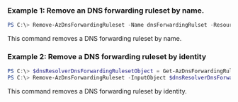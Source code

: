 ### Example 1: Remove an DNS forwarding ruleset by name.
```powershell
PS C:\> Remove-AzDnsForwardingRuleset -Name dnsForwardingRulset -ResourceGroupName sampleRG
```

This command removes a DNS forwarding ruleset by name.

### Example 2: Remove a DNS forwarding ruleset by identity
```powershell
PS C:\> $dnsResolverDnsForwardingRulesetObject = Get-AzDnsForwardingRuleset -Name dnsForwardingRuleset -ResourceGroupName sampleRG
PS C:\> Remove-AzDnsForwardingRuleset -InputObject $dnsResolverDnsForwardingRulesetObject 
```

This command removes a DNS forwarding ruleset by identity.

